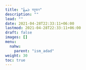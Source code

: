 ```yaml
---
title: "جَمعُ বহুবচন"
description: ""
lead: ""
date: 2021-04-28T22:33:11+06:00
lastmod: 2021-04-28T22:33:11+06:00
draft: false
images: []
menu: 
  nahw:
    parent: "ism_adad"
weight: 30
toc: true
---
```



